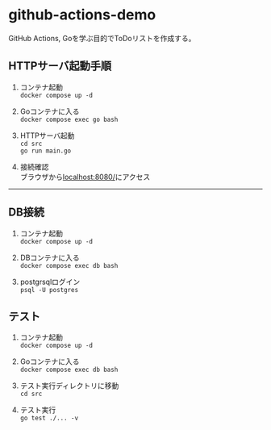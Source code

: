 # github-actions-demo
GitHub Actions, Goを学ぶ目的でToDoリストを作成する。

## HTTPサーバ起動手順
1. コンテナ起動  
`docker compose up -d`

2. Goコンテナに入る  
`docker compose exec go bash`

3. HTTPサーバ起動  
`cd src`  
`go run main.go`

4. 接続確認  
ブラウザから[localhost:8080/](http://localhost:8080/)にアクセス

___

## DB接続
1. コンテナ起動  
`docker compose up -d`

2. DBコンテナに入る  
`docker compose exec db bash`

3. postgrsqlログイン  
`psql -U postgres`


## テスト
1. コンテナ起動  
`docker compose up -d`

2. Goコンテナに入る  
`docker compose exec db bash`

3. テスト実行ディレクトリに移動  
`cd src`

4. テスト実行  
`go test ./... -v`
